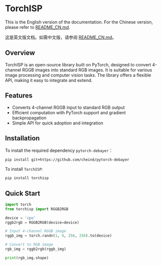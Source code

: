 # TorchISP

This is the English version of the documentation. For the Chinese version, please refer to [README_CN.md](README_CN.md).

这是英文版文档。如需中文版，请参阅 [README_CN.md](README_CN.md)。

## Overview

TorchISP is an open-source library built on PyTorch, designed to convert 4-channel RGGB images into standard RGB images. It is suitable for various image processing and computer vision tasks. The library offers a flexible API, making it easy to integrate and extend.

## Features

- Converts 4-channel RGGB input to standard RGB output
- Efficient computation with PyTorch support and gradient backpropagation
- Simple API for quick adoption and integration

## Installation

To install the required dependency `pytorch-debayer`：

```bash
pip install git+https://github.com/cheind/pytorch-debayer
```

To install `TorchISP`:
```bash
pip install torchisp
```


## Quick Start
```python
import torch
from torchisp import RGGB2RGB

device = 'cpu'
rggb2rgb = RGGB2RGB(device=device)

# Input 4-channel RGGB image
rggb_img = torch.randn(1, 4, 256, 256).to(device)

# Convert to RGB image
rgb_img = rggb2rgb(rggb_img)

print(rgb_img.shape)
```
